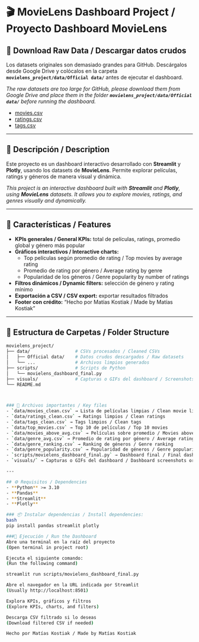 # 🎬 MovieLens Dashboard Project / Proyecto Dashboard MovieLens

## 🔹 Download Raw Data / Descargar datos crudos
Los datasets originales son demasiado grandes para GitHub. Descárgalos desde Google Drive y colócalos en la carpeta **`movielens_project/data/Official data/`** antes de ejecutar el dashboard.

*The raw datasets are too large for GitHub, please download them from Google Drive and place them in the folder **`movielens_project/data/Official data/`** before running the dashboard.*

- [movies.csv](https://drive.google.com/file/d/1r96MN4fhuBXzDjhkdCwwZXU5CTIfZTLC/view?usp=drive_link)
- [ratings.csv](https://drive.google.com/file/d/1cOyA93dPn9S4AZX_rCfIogvRQHDGtpfU/view?usp=drive_link)
- [tags.csv](https://drive.google.com/file/d/1giG46q7Kpro7-cneuJOUUQbiKdurbhhE/view?usp=drive_link)

---

## 📖 Descripción / Description
Este proyecto es un dashboard interactivo desarrollado con **Streamlit** y **Plotly**, usando los datasets de **MovieLens**. Permite explorar películas, ratings y géneros de manera visual y dinámica.

*This project is an interactive dashboard built with **Streamlit** and **Plotly**, using **MovieLens** datasets. It allows you to explore movies, ratings, and genres visually and dynamically.*

---

## 🚀 Características / Features
- **KPIs generales / General KPIs:** total de películas, ratings, promedio global y género más popular
- **Gráficos interactivos / Interactive charts:**
  - Top películas según promedio de rating / Top movies by average rating
  - Promedio de rating por género / Average rating by genre
  - Popularidad de los géneros / Genre popularity by number of ratings
- **Filtros dinámicos / Dynamic filters:** selección de género y rating mínimo
- **Exportación a CSV / CSV export:** exportar resultados filtrados
- **Footer con crédito:** “Hecho por Matías Kostiak / Made by Matías Kostiak”

---


## 📂 Estructura de Carpetas / Folder Structure

```bash
movielens_project/
├── data/                 # CSVs procesados / Cleaned CSVs
│   ├── Official data/    # Datos crudos descargados / Raw datasets
│   └── ...               # Archivos limpios generados
├── scripts/              # Scripts de Python
│   └── movielens_dashboard_final.py
├── visuals/              # Capturas o GIFs del dashboard / Screenshots or GIFs
└── README.md



### 🔑 Archivos importantes / Key files
- `data/movies_clean.csv` → Lista de películas limpias / Clean movie list
- `data/ratings_clean.csv` → Ratings limpios / Clean ratings
- `data/tags_clean.csv` → Tags limpios / Clean tags
- `data/top_movies.csv` → Top 10 de películas / Top 10 movies
- `data/movies_above_avg.csv` → Películas sobre promedio / Movies above average rating
- `data/genre_avg.csv` → Promedio de rating por género / Average rating per genre
- `data/genre_ranking.csv` → Ranking de géneros / Genre ranking
- `data/genre_popularity.csv` → Popularidad de géneros / Genre popularity
- `scripts/movielens_dashboard_final.py` → Dashboard final / Final dashboard script
- `visuals/` → Capturas o GIFs del dashboard / Dashboard screenshots or GIFs

---

## ⚙️ Requisitos / Dependencies
- **Python** >= 3.10
- **Pandas**
- **Streamlit**
- **Plotly**

### 📦 Instalar dependencias / Install dependencies:
bash
pip install pandas streamlit plotly

###🚀 Ejecución / Run the Dashboard
Abre una terminal en la raíz del proyecto
(Open terminal in project root)

Ejecuta el siguiente comando:
(Run the following command)

streamlit run scripts/movielens_dashboard_final.py

Abre el navegador en la URL indicada por Streamlit
(Usually http://localhost:8501)

Explora KPIs, gráficos y filtros
(Explore KPIs, charts, and filters)

Descarga CSV filtrado si lo deseas
(Download filtered CSV if needed)

Hecho por Matías Kostiak / Made by Matías Kostiak
